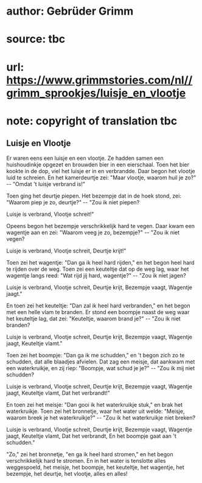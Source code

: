 # author: Gebrüder Grimm
# source: tbc
# url: https://www.grimmstories.com/nl//grimm_sprookjes/luisje_en_vlootje
# note: copyright of translation tbc

## Luisje en Vlootje 

Er waren eens een luisje en een vlootje. Ze hadden samen een
huishoudinkje opgezet en brouwden bier in een eierschaal. Toen het bier
kookte in de dop, viel het luisje er in en verbrandde. Daar begon het
vlootje luid te schreien. En het kamerdeurtje zei: "Maar vlootje,
waarom huil je zo?" -- "Omdat 't luisje verbrand is!"

Toen ging het deurtje piepen. Het bezempje dat in de hoek stond, zei:
"Waarom piep je zo, deurtje?" -- "Zou ik niet piepen?

Luisje is verbrand,
Vlootje schreit!"

Opeens begon het bezempje verschrikkelijk hard te vegen. Daar kwam een
wagentje aan en zei: "Waarom veeg je zo, bezempje?" -- "Zou ik niet
vegen?

Luisje is verbrand,
Vlootje schreit,
Deurtje krijt!"

Toen zei het wagentje: "Dan ga ik heel hard rijden," en het begon heel
hard te rijden over de weg. Toen zei een keuteltje dat op de weg lag,
waar het wagentje langs reed: "Wat rijd jij hard, wagentje?" -- "Zou
ik niet jagen?

Luisje is verbrand,
Vlootje schreit,
Deurtje krijt,
Bezempje vaagt,
Wagentje jaagt."

En toen zei het keuteltje: "Dan zal ik heel hard verbranden," en het
begon met een helle vlam te branden. Er stond een boompje naast de weg
waar het keuteltje lag, dat zei: "Keuteltje, waarom brand je?" --
"Zou ik niet branden?

Luisje is verbrand,
Vlootje schreit,
Deurtje krijt,
Bezempje vaagt,
Wagentje jaagt,
Keuteltje vlamt."

Toen zei het boompje: "Dan ga ik me schudden," en 't begon zich zo te
schudden, dat alle blaadjes afvielen. Dat zag een meisje, dat aankwam
met een waterkruikje, en zij riep: "Boompje, wat schud je je?" --
"Zou ik mij niet schudden?

Luisje is verbrand,
Vlootje schreit,
Deurtje krijt,
Bezempje vaagt,
Wagentje jaagt,
Keuteltje vlamt,
Dat het verbrandt!"

En toen zei het meisje: "Dan gooi ik het waterkruikje stuk," en brak
het waterkruikje. Toen zei het bronnetje, waar het water uit welde:
"Meisje, waarom breek je het waterkruikje?" -- "Zou ik het
waterkruikje niet breken?

Luisje is verbrand,
Vlootje schreit,
Deurtje krijt,
Bezempje vaagt,
Wagentje jaagt,
Keuteltje vlamt,
Dat het verbrandt,
En het boompje gaat aan 't schudden."

"Zo," zei het bronnetje, "en ga ik heel hard stromen," en het begon
verschrikkelijk hard te stromen. En in het water is tenslotte alles
weggespoeld, het meisje, het boompje, het keuteltje, het wagentje, het
bezempje, het deurtje, het vlootje, alles en alles!
